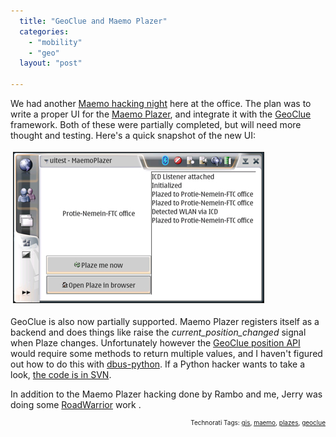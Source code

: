 ```yaml
---
  title: "GeoClue and Maemo Plazer"
  categories: 
    - "mobility"
    - "geo"
  layout: "post"

---
```

We had another <a href="http://bergie.iki.fi/blog/plazes_on_the_n800.html">Maemo hacking night</a> here at the office. The plan was to write a proper UI for the <a href="http://downloads.maemo.org/product/maemoplazer/">Maemo Plazer</a>, and integrate it with the <a href="http://live.gnome.org/GeoClue">GeoClue</a> framework. Both of these were partially completed, but will need more thought and testing. Here's a quick snapshot of the new UI:

<img src="/files/maemoplazer-ui-initial.jpg" height="240" width="400" border="1" hspace="4" vspace="4" alt="Maemoplazer-Ui-Initial" /><span style="font-size:0pt;">

</span>GeoClue is also now partially supported. Maemo Plazer registers itself as a backend and does things like raise the <em>current_position_changed</em> signal when Plaze changes. Unfortunately however the <a href="http://svn.foinse-project.org/geoclue/trunk/geoclue/position_glue.xml">GeoClue position API</a> would require some methods to return multiple values, and I haven't figured out how to do this with <a href="http://dbus.freedesktop.org/doc/dbus-python/doc/tutorial.html">dbus-python</a>. If a Python hacker wants to take a look, <a href="https://garage.maemo.org/plugins/scmsvn/viewcvs.php/trunk/src/maemoplazer_service.py?root=maemoplazer&amp;view=markup">the code is in SVN</a>.

In addition to the Maemo Plazer hacking done by Rambo and me, Jerry was doing some <a href="https://garage.maemo.org/projects/roadwarrior">RoadWarrior</a> work .
<!-- technorati tags start --><p style="text-align:right;font-size:10px;">Technorati Tags: <a href="http://www.technorati.com/tag/gis" rel="tag">gis</a>, <a href="http://www.technorati.com/tag/maemo" rel="tag">maemo</a>, <a href="http://www.technorati.com/tag/plazes" rel="tag">plazes</a>, <a href="http://www.technorati.com/tag/geoclue" rel="tag">geoclue</a></p><!-- technorati tags end -->